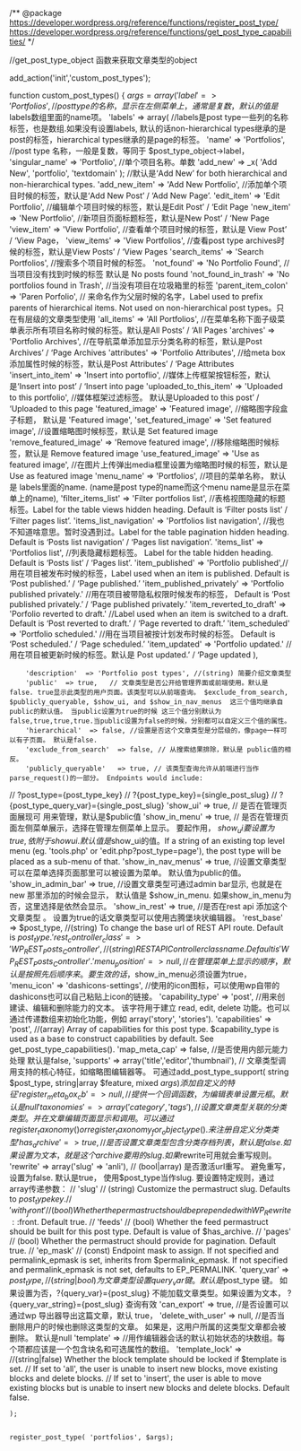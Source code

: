 /**
	@package https://developer.wordpress.org/reference/functions/register_post_type/
	https://developer.wordpress.org/reference/functions/get_post_type_capabilities/
*/

//get_post_type_object 函数来获取文章类型的object

add_action('init','custom_post_types');

function custom_post_types() {
	$args = array(
		'label'  => 'Portfolios',     //posttype的名称，显示在左侧菜单上，通常是复数，默认的值是$labels数组里面的name项。
		'labels'  => array(     //labels是post type一些列的名称标签，也是数组.如果没有设置labels, 默认的话non-hierarchical types继承的是post的标签，hierarchical types继承的是page的标签。
			'name'  => 'Portfolios',     //post type 名称，一般是复数，等同于 $post_type_object->label，
			'singular_name'  => 'Portfolio',    //单个项目名称。单数
			'add_new'  => _x( 'Add New', 'portfolio', 'textdomain' );    //默认是‘Add New’ for both hierarchical and non-hierarchical types. 
			'add_new_item'  => 'Add New Portfolio',    //添加单个项目时候的标签，默认是‘Add New Post’ / ‘Add New Page’.
			'edit_item'  => 'Edit Portfolio',   //编辑单个项目时候的标签，默认是Edit Post’ / ‘Edit Page
			'new_item'  => 'New Portfolio',    //新项目页面标题标签，默认是New Post’ / ‘New Page
			'view_item' => 'View Portfolio',    //查看单个项目时候的标签，默认是 View Post’ / ‘View Page，
			'view_items'  => 'View Portfolios',    //查看post type archives时候的标签，默认是View Posts’ / ‘View Pages
			'search_items'  => 'Search Portfolios',   //搜索多个项目时候的标签。
			'not_found'  => 'No Portfolio Found',   //当项目没有找到时候的标签 默认是 No posts found
			'not_found_in_trash'  => 'No portfolios found in Trash', //当没有项目在垃圾箱里的标签
			'parent_item_colon'  => 'Paren Porfolio',   // 来命名作为父层时候的名字，Label used to prefix parents of hierarchical items. Not used on non-hierarchical post types。只在有层级的文章类型使用
			'all_items' => 'All Portfolios',   //在菜单名称下面子级菜单表示所有项目名称时候的标签。默认是All Posts’ / ‘All Pages
			'archives'  => 'Portfolio Archives',   //在导航菜单添加显示分类名称的标签，默认是Post Archives’ / ‘Page Archives
			'attributes'  => 'Portfolio Attributes',   //给meta box 添加属性时候的标签，默认是Post Attributes’ / ‘Page Attributes
			'insert_into_item' => 'Insert into portoflio',   //媒体上传框架按钮标签，默认是‘Insert into post’ / ‘Insert into page
			'uploaded_to_this_item'  => 'Uploaded to this portfolio',   //媒体框架过滤标签。 默认是Uploaded to this post’ / ‘Uploaded to this page
			'featured_image'  => 'Featured image', //缩略图字段盒子标题， 默认是 'Featured image',
			'set_featured_image'  => 'Set featured image', //设置缩略图时候标签，默认是 Set featured image
			'remove_featured_image'  => 'Remove featured image',  //移除缩略图时候标签，默认是 Remove featured image
			'use_featured_image'  => 'Use as featured image', //在图片上传弹出media框里设置为缩略图时候的标签，默认是 Use as featured image
			'menu_name'  => 'Portfolios', //项目的菜单名称， 默认是 labels里面的name. (name是post type的name而这个menu name是显示在菜单上的name),
			'filter_items_list'  => 'Filter portfolios list',    //表格视图隐藏的标题标签。Label for the table views hidden heading. Default is ‘Filter posts list’ / ‘Filter pages list’.
			'items_list_navigation'  => 'Portfolios list navigation', //我也不知道啥意思。暂时没遇到过。Label for the table pagination hidden heading. Default is ‘Posts list navigation’ / ‘Pages list navigation’.
			'items_list'  => 'Portfolios list',  //列表隐藏标题标签。 Label for the table hidden heading. Default is ‘Posts list’ / ‘Pages list’.
			'item_published'  => 'Portfolio published',//用在项目被发布时候的标签，Label used when an item is published. Default is ‘Post published.’ / ‘Page published.’
			'item_published_privately'  => 'Portfolio published privately.'    //用在项目被带隐私权限时候发布的标签， Default is ‘Post published privately.’ / ‘Page published privately.’
			'item_reverted_to_draft'  => 'Porfolio reverted to draft.'  //Label used when an item is switched to a draft. Default is ‘Post reverted to draft.’ / ‘Page reverted to draft.’
			'item_scheduled'   => 'Portfolio scheduled.'    //用在当项目被按计划发布时候的标签。 Default is ‘Post scheduled.’ / ‘Page scheduled.’
			'item_updated'  => 'Portfolio updated.'  // 用在项目被更新时候的标签。默认是 Post updated.’ / ‘Page updated
		),

		'description'  => 'Portfolio post types', //(string) 简要介绍文章类型
		'public'  => true,   // 文章类型是否公开给管理界面或前端使用。默认是false. true显示此类型的用户页面。该类型可以从前端查询。 $exclude_from_search, $publicly_queryable, $show_ui, and $show_in_nav_menus  这三个值均继承自public的默认值。 当public设置为true的时候 这三个值分别默认为false,true,true,true.当public设置为false的时候，分别都可以自定义三个值的属性。 
		'hierarchical'  => false, //设置是否这个文章类型是分层级的，像page一样可以有子页面。 默认是false. 
		'exclude_from_search'  => false, // 从搜索结果排除，默认是 public值的相反。 
		'publicly_queryable'   => true, // 该类型查询允许从前端进行当作parse_request()的一部分。 Endpoints would include:
// ?post_type={post_type_key}
// ?{post_type_key}={single_post_slug}
// ?{post_type_query_var}={single_post_slug}
		'show_ui'  => true, // 是否在管理页面展现可 用来管理，默认是$public值
		'show_in_menu'  => true, // 是否在管理页面左侧菜单展示，选择在管理左侧菜单上显示。 要起作用， $show_ui要设置为true, 依附于show ui. 默认值是$show_ui的值。If a string of an existing top level menu (eg. 'tools.php' or 'edit.php?post_type=page'), the post type will be placed as a sub-menu of that. 
		'show_in_nav_menus'  => true, //设置文章类型可以在菜单选择页面那里可以被设置为菜单。  默认值为public的值。
		'show_in_admin_bar'  => true,  //设置文章类型可通过admin bar显示, 也就是在new 那里添加的时候会显示， 默认值是 $show_in_menu. 如果show_in_menu为否，这里选择是依然会显示。
		'show_in_rest'  => true,  //是否在rest api 添加这个文章类型 。 设置为true的话文章类型可以使用古腾堡块状编辑器。
		'rest_base'  => $post_type, //(string) To change the base url of REST API route. Default is $post_type.
		'rest_controller_class'  => 'WP_REST_Posts_Controller',  //(string) REST API Controller class name. Default is 'WP_REST_Posts_Controller'.
		'menu_position'  => null,   //在管理菜单上显示的顺序， 默认是按照先后顺序来。要生效的话，$show_in_menu必须设置为true，
		'menu_icon'  => 'dashicons-settings', //使用的icon图标，可以使用wp自带的dashicons也可以自己粘贴上icon的链接。 
		'capability_type'  => 'post',   //用来创建读、编辑和删除能力的文本。  该字符用于建立 read, edit, delete 功能。也可以通过传递数组来初始化功能，例如 array('story', 'stories').
		'capabilities'  => 'post',   //(array) Array of capabilities for this post type. $capability_type is used as a base to construct capabilities by default. See get_post_type_capabilities().
		'map_meta_cap'  => false,    //是否使用内部元能力处理   默认是false, 
		'supports'  => array('title','editor','thumbnail'),   // 文章类型调用支持的核心特征，如缩略图编辑器等。 可通过add_post_type_support( string $post_type, string|array $feature, mixed $args )添加自定义的特征
		'register_meta_box_cb'  => null, //提供一个回调函数，为编辑表单设置元框。  默认是null 
		'taxonomies'  => array('category','tags'),   //设置文章类型关联的分类类型。并在文章编辑页面显示和调用。 可以通过register_taxonomy() or register_taxonomy_for_object_type(). 来注册自定义分类类型
		'has_archive'  => true,   //是否设置文章类型包含分类存档列表， 默认是false. 如果设置为文本，就是这个archive要用的slug. 如果$rewrite可用就会重写规则。
		'rewrite'  => array('slug'  => 'anli'), // (bool|array)  是否激活url重写。  避免重写，设置为false.  默认是true， 使用$post_type当作slug. 要设置特定规则，通过array传递参数：
// 		'slug'
// (string) Customize the permastruct slug. Defaults to $post_type key.
// 'with_front'
// (bool) Whether the permastruct should be prepended with WP_Rewrite::$front. Default true.
// 'feeds'
// (bool) Whether the feed permastruct should be built for this post type. Default is value of $has_archive.
// 'pages'
// (bool) Whether the permastruct should provide for pagination. Default true.
// 'ep_mask'
// (const) Endpoint mask to assign. If not specified and permalink_epmask is set, inherits from $permalink_epmask. If not specified and permalink_epmask is not set, defaults to EP_PERMALINK.
		'query_var'  => $post_type,                 //(string|bool) 为文章类型设置query_var键。  默认是$post_type 键。 如果设置为否，?{query_var}={post_slug} 不能加载文章类型。如果设置为文本， ?{query_var_string}={post_slug} 查询有效
		'can_export'  => true, //是否设置可以通过wp 导出器导出这篇文章，默认 true， 
		'delete_with_user'  => null,   //是否当删除用户的时候也删除这类型的文章。  如果是，这用户所属的这类型文章都会被删除。  默认是null 
		'template'  =>    //用作编辑器会话的默认初始状态的块数组。每个项都应该是一个包含块名和可选属性的数组。
		'template_lock'  =>   //(string|false) Whether the block template should be locked if $template is set.
// If set to 'all', the user is unable to insert new blocks, move existing blocks and delete blocks.
// If set to 'insert', the user is able to move existing blocks but is unable to insert new blocks and delete blocks. Default false.
		





	);


	register_post_type( 'portfolios', $args);
